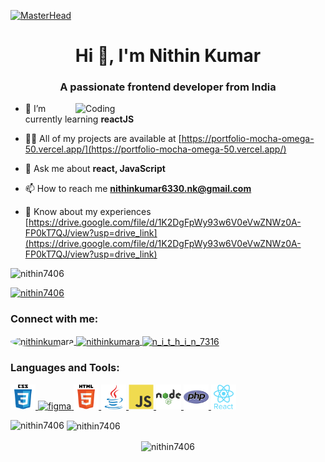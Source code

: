 [![MasterHead](https://user-images.githubusercontent.com/80781196/190216139-7697aa5a-c9a0-4bd6-80bf-3aca76a2e1c8.gif)](https://Nithin7406.io)
<h1 align="center">Hi 👋, I'm Nithin Kumar</h1>
<h3 align="center">A passionate frontend developer from India</h3>
<img align="right" alt="Coding" width="400" src="https://camo.githubusercontent.com/7de37139d0b4c1ce40865e799b446c0e963a3dd8fb68d239707237c40604fa3d/68747470733a2f2f63646e2e6472696262626c652e636f6d2f75736572732f3733303730332f73637265656e73686f74732f363538313234332f6176656e746f2e676966">




- 🌱 I’m currently learning **reactJS**

- 👨‍💻 All of my projects are available at [https://portfolio-mocha-omega-50.vercel.app/](https://portfolio-mocha-omega-50.vercel.app/)

- 💬 Ask me about **react, JavaScript**

- 📫 How to reach me **nithinkumar6330.nk@gmail.com**

- 📄 Know about my experiences [https://drive.google.com/file/d/1K2DgFpWy93w6V0eVwZNWz0A-FP0kT7QJ/view?usp=drive_link](https://drive.google.com/file/d/1K2DgFpWy93w6V0eVwZNWz0A-FP0kT7QJ/view?usp=drive_link)
<p align="left"> 
  <img src="https://komarev.com/ghpvc/?username=nithin7406&label=Profile%20views&color=0e75b6&style=flat" alt="nithin7406" /> 
</p>

<p align="left"> 
  <a href="https://github.com/ryo-ma/github-profile-trophy">
    <img src="https://github-profile-trophy.vercel.app/?username=nithin7406" alt="nithin7406" />
  </a> 
</p>

<h3 align="left">Connect with me:</h3>

<p align="left">
  <a href="+91 7406152587" target="blank">
<img align="center" src="https://preview.redd.it/y709cjra98w91.png?width=640&crop=smart&auto=webp&s=dd931167a04b65a84c7f16e4bee58bd897083656" alt="nithinkumara" height="40" width="40" style="border-radius: 50%;" />
  </a>
  <a href="https://linkedin.com/in/nithinkumara/" target="blank">
    <img align="center" src="https://raw.githubusercontent.com/rahuldkjain/github-profile-readme-generator/master/src/images/icons/Social/linked-in-alt.svg" alt="nithinkumara" height="30" width="40" />
  </a>
  <a href="https://instagram.com/n_i_t_h_i_n_7316" target="blank">
    <img align="center" src="https://raw.githubusercontent.com/rahuldkjain/github-profile-readme-generator/master/src/images/icons/Social/instagram.svg" alt="n_i_t_h_i_n_7316" height="30" width="40" />
  </a>
</p>


<h3 align="left">Languages and Tools:</h3>
<p align="left"> <a href="https://www.w3schools.com/css/" target="_blank" rel="noreferrer"> <img src="https://raw.githubusercontent.com/devicons/devicon/master/icons/css3/css3-original-wordmark.svg" alt="css3" width="40" height="40"/> </a> <a href="https://www.figma.com/" target="_blank" rel="noreferrer"> <img src="https://www.vectorlogo.zone/logos/figma/figma-icon.svg" alt="figma" width="40" height="40"/> </a> <a href="https://www.w3.org/html/" target="_blank" rel="noreferrer"> <img src="https://raw.githubusercontent.com/devicons/devicon/master/icons/html5/html5-original-wordmark.svg" alt="html5" width="40" height="40"/> </a> <a href="https://www.java.com" target="_blank" rel="noreferrer"> <img src="https://raw.githubusercontent.com/devicons/devicon/master/icons/java/java-original.svg" alt="java" width="40" height="40"/> </a> <a href="https://developer.mozilla.org/en-US/docs/Web/JavaScript" target="_blank" rel="noreferrer"> <img src="https://raw.githubusercontent.com/devicons/devicon/master/icons/javascript/javascript-original.svg" alt="javascript" width="40" height="40"/> </a> <a href="https://nodejs.org" target="_blank" rel="noreferrer"> <img src="https://raw.githubusercontent.com/devicons/devicon/master/icons/nodejs/nodejs-original-wordmark.svg" alt="nodejs" width="40" height="40"/> </a> <a href="https://www.php.net" target="_blank" rel="noreferrer"> <img src="https://raw.githubusercontent.com/devicons/devicon/master/icons/php/php-original.svg" alt="php" width="40" height="40"/> </a> <a href="https://reactjs.org/" target="_blank" rel="noreferrer"> <img src="https://raw.githubusercontent.com/devicons/devicon/master/icons/react/react-original-wordmark.svg" alt="react" width="40" height="40"/> </a> </p>

<p><img align="left" src="https://github-readme-stats.vercel.app/api/top-langs?username=nithin7406&show_icons=true&locale=en&layout=compact" alt="nithin7406" /></p>

<p>&nbsp;<img align="center" src="https://github-readme-stats.vercel.app/api?username=nithin7406&show_icons=true&locale=en" alt="nithin7406" /></p>

<p align="center"><img align="center" src="https://github-readme-streak-stats.herokuapp.com/?user=nithin7406&" alt="nithin7406" /></p>

